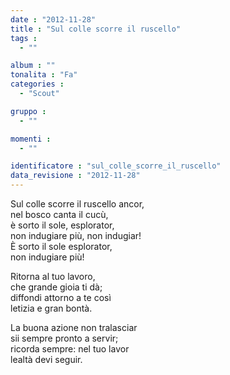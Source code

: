 ```yaml
---
date : "2012-11-28"
title : "Sul colle scorre il ruscello"
tags : 
  - ""

album : ""
tonalita : "Fa"
categories : 
  - "Scout"

gruppo : 
  - ""

momenti : 
  - ""

identificatore : "sul_colle_scorre_il_ruscello"
data_revisione : "2012-11-28"
---
```

  
  
Sul colle scorre il ruscello ancor,  
nel bosco canta il cucù,  
è sorto il sole, esplorator,  
non indugiare più, non indugiar!  
È sorto il sole esplorator,  
non indugiare più!  
  
  
Ritorna al tuo lavoro,  
che grande gioia ti dà;  
diffondi attorno a te così  
letizia e gran bontà.  
  
  
  
La buona azione non tralasciar  
sii sempre pronto a servir;  
ricorda sempre: nel tuo lavor  
lealtà devi seguir.  
  
